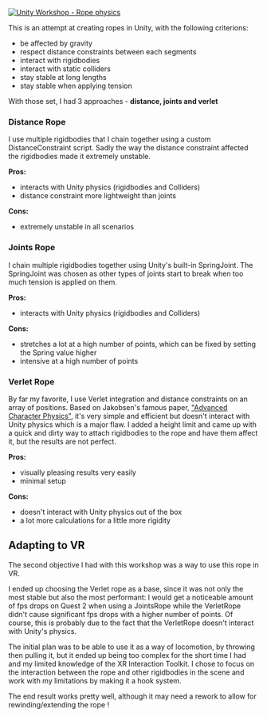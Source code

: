[![Unity Workshop - Rope physics](https://img.youtube.com/vi/c_3EkMhrjLM/hqdefault.jpg)](https://youtu.be/c_3EkMhrjLM)

This is an attempt at creating ropes in Unity, with the following criterions:
- be affected by gravity
- respect distance constraints between each segments
- interact with rigidbodies
- interact with static colliders
- stay stable at long lengths 
- stay stable when applying tension

With those set, I had 3 approaches - **distance, joints and verlet**

### Distance Rope
I use multiple rigidbodies that I chain together using a custom DistanceConstraint script.
Sadly the way the distance constraint affected the rigidbodies made it extremely unstable.

**Pros:**
- interacts with Unity physics (rigidbodies and Colliders)
- distance constraint more lightweight than joints

**Cons:**
- extremely unstable in all scenarios

### Joints Rope
I chain multiple rigidbodies together using Unity's built-in SpringJoint.
The SpringJoint was chosen as other types of joints start to break when too much tension is applied on them.

**Pros:**
- interacts with Unity physics (rigidbodies and Colliders)

**Cons:**
- stretches a lot at a high number of points, which can be fixed by setting the Spring value higher
- intensive at a high number of points

### Verlet Rope
By far my favorite, I use Verlet integration and distance constraints on an array of positions.
Based on Jakobsen's famous paper, ["Advanced Character Physics"](http://www.cs.cmu.edu/afs/cs/academic/class/15462-s13/www/lec_slides/Jakobsen.pdf), it's very simple and efficient but doesn't 
interact with Unity physics which is a major flaw. I added a height limit and came up with a quick and dirty way to attach rigidbodies 
to the rope and have them affect it, but the results are not perfect.

**Pros:**
- visually pleasing results very easily
- minimal setup

**Cons:**
- doesn't interact with Unity physics out of the box
- a lot more calculations for a little more rigidity

## Adapting to VR

The second objective I had with this workshop was a way to use this rope in VR.

I ended up choosing the Verlet rope as a base, since it was not only the most stable but also the most performant: I would get a noticeable amount of fps drops on Quest 2 when using a JointsRope while the VerletRope didn't cause significant fps drops with a higher number of points. Of course, this is probably due to the fact that the VerletRope doesn't interact with Unity's physics.

The initial plan was to be able to use it as a way of locomotion, by throwing then pulling it, but it ended up being too complex for the short time I had and my limited knowledge of the XR Interaction Toolkit. I chose to focus on the interaction between the rope and other rigidbodies in the scene and work with my limitations by making it a hook system.

The end result works pretty well, although it may need a rework to allow for rewinding/extending the rope !
